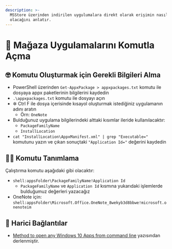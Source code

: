 ```yaml
---
description: >-
  MSStore üzerinden indirilen uygulumalara direkt olarak erişimin nasıl
  olacağını anlatır.
---
```


# 👜 Mağaza Uygulamalarını Komutla Açma

## 🤓 Komutu Oluşturmak için Gerekli Bilgileri Alma

* PowerShell üzerinden `Get-AppxPackage > appxpackages.txt` komutu ile dosyaya appx paketlerinin bilgilerini kaydedin
* `.\appxpackages.txt` komutu ile dosyayı açın
* ✲ Ctrl F ile dosya içerisinde kısayol oluşturmak istediğiniz uygulamanın adını aratın
  * Örn: `OneNote`
* Bulduğunuz uygulama bilgilerindeki alttaki kısımlar ileride kullanılacaktır:
  * `PackageFamilyName`
  * `InstallLocation`
* `cat "InstallLocation\AppxManifest.xml" | grep "Executable="`  komutunu yazın ve çıkan sonuçtaki `"Application Id="` değerini kaydedin

## 👨‍💻 Komutu Tanımlama

Çalıştırma komutu aşağıdaki gibi olacaktır:

* `shell:appsFolder\PackageFamilyName!Application Id`
  * `PackageFamilyName` ve `Application Id` kısmına yukarıdaki işlemlerde bulduğumuz değerleri yazacağız
* OneNote için: `shell:appsFolder\Microsoft.Office.OneNote_8wekyb3d8bbwe!microsoft.onenoteim`

## 🔗 Harici Bağlantılar

* [Method to open any Windows 10 Apps from command line](https://www.tenforums.com/software-apps/57000-method-open-any-windows-10-apps-command-line.html) yazısından derlenmiştir.

